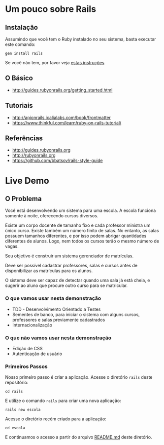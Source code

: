# Um pouco sobre Rails


## Instalação

Assumindo que você tem o Ruby instalado no seu sistema, basta executar este
comando:

```
gem install rails
```

Se você não tem, por favor veja [estas
instruções](https://github.com/aramisf/ncr/blob/master/README.ruby.md)


## O Básico

  - http://guides.rubyonrails.org/getting_started.html


## Tutoriais

  - http://apionrails.icalialabs.com/book/frontmatter
  - https://www.thinkful.com/learn/ruby-on-rails-tutorial/


## Referências

  - http://guides.rubyonrails.org
  - http://rubyonrails.org
  - https://github.com/bbatsov/rails-style-guide


# Live Demo


## O Problema

Você está desenvolvendo um sistema para uma escola. A escola funciona somente à
noite, oferecendo cursos diversos.

Existe um corpo docente de tamanho fixo e cada professor ministra um único curso.
Existe também um número finito de salas. No entanto, as salas possuem tamanhos
diferentes, e por isso podem abrigar quantidades diferentes de alunos. Logo, nem
todos os cursos terão o mesmo número de vagas.

Seu objetivo é construir um sistema gerenciador de matrículas.

Deve ser possível cadastrar professores, salas e cursos antes de disponibilizar
as matrículas para os alunos.

O sistema deve ser capaz de detectar quando uma sala já está cheia, e sugerir ao
aluno que procure outro curso para se matricular.


### O que vamos usar nesta demonstração

  - TDD - Desenvolvimento Orientado a Testes
  - Sementes de banco, para iniciar o sistema com alguns cursos, professores e
    salas previamente cadastrados
  - Internacionalização


### O que não vamos usar nesta demonstração

  - Edição de CSS
  - Autenticação de usuário


### Primeiros Passos

Nosso primeiro passo é criar a aplicação. Acesse o diretório `rails` deste
repositório:

```
cd rails
```

E utilize o comando `rails` para criar uma nova aplicação:

```
rails new escola
```

Acesse o diretório recém criado para a aplicação:

```
cd escola
```


E continuamos o acesso a partir do arquivo
[README.md](https://github.com/aramisf/ncr/blob/master/rails/escola/README.md)
deste diretório.


